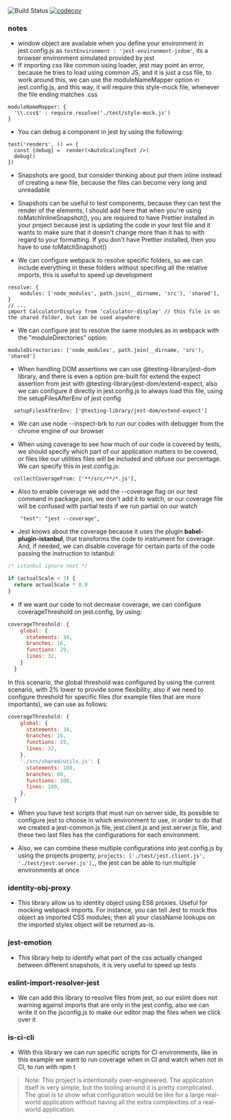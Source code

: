 <!-- prettier-ignore-start -->
![Build Status](https://api.travis-ci.com/opauloh/jest-cypress-react-babel-webpack.svg?branch=master&status=passed)
[![codecov](https://codecov.io/gh/opauloh/jest-cypress-react-babel-webpack/branch/master/graph/badge.svg)](https://codecov.io/gh/opauloh/jest-cypress-react-babel-webpack)

<!-- prettier-ignore-end -->

### notes

- window object are available when you define your environment in jest.config.js
  as `testEnvironment : 'jest-environment-jsdom'`, its a browser environment
  simulated provided by jest
- If importing css like common using loader, jest may point an error, because he
  tries to load using common JS, and it is just a css file, to work around this,
  we can use the moduleNameMapper option in jest.config.js, and this way, it
  will require this style-mock file, whenever the file ending matches .css

```
moduleNameMapper: {
  '\\.css$' : require.resolve('./test/style-mock.js')
}
```

- You can debug a component in jest by using the following:

```
test('renders', () => {
  const {debug} =  render(<AutoScalingText />)
  debug()
})
```

- Snapshots are good, but consider thinking about put them inline instead of
  creating a new file, because the files can become very long and unreadable

- Snapshots can be useful to test components, because they can test the render
  of the elements, I should add here that when you're using
  toMatchInlineSnapshot(), you are required to have Prettier installed in your
  project because jest is updating the code in your test file and it wants to
  make sure that it doesn't change more than it has to with regard to your
  formatting. If you don't have Prettier installed, then you have to use
  toMatchSnapshot()

- We can configure webpack to resolve specific folders, so we can include
  everything in these folders without specifing all the relative imports, this
  is useful to speed up development

```
resolve: {
    modules: ['node_modules', path.join(__dirname, 'src'), 'shared'],
}
// ...
import CalculatorDisplay from 'calculator-display' // this file is on the shared folder, but can be used anywhere
```

- We can configure jest to resolve the same modules as in webpack with the
  "moduleDirectories" option:

```
moduleDirectories: ['node_modules', path.join(__dirname, 'src'), 'shared']
```

- When handling DOM assertions we can use @testing-library/jest-dom library, and
  there is even a option pre-built for extend the expect assertion from jest
  with @testing-library/jest-dom/extend-expect, also we can configure it
  directly in jest.config.js to always load this file, using the
  setupFilesAfterEnv of jest config

```
  setupFilesAfterEnv: ['@testing-library/jest-dom/extend-expect']
```

- We can use node --inspect-brk to run our codes with debugger from the chrome
  engine of our browser

- When using coverage to see how much of our code is covered by tests, we should
  specify which part of our application matters to be covered, or files like our
  utilities files will be included and obfuse our percentage. We can specify
  this in jest.config.js:

```
  collectCoverageFrom: ['**/src/**/*.js'],
```

- Also to enable coverage we add the --coverage flag on our test command in
  package.json, we don't add it to watch, or our coverage file will be confused
  with partial tests if we run partial on our watch

```
    "test": "jest --coverage",
```

- Jest knows about the coverage because it uses the plugin
  **babel-plugin-istanbul**, that transforms the code to instrument for
  coverage. And, if needed, we can disable coverage for certain parts of the
  code passing the instruction to istanbul:

```js
/* istanbul ignore next */

if (actualScale < 1) {
  return actualScale * 0.9
}
```

- If we want our code to not decrease coverage, we can configure
  coverageThreshold on jest.config, by using:

```js
coverageThreshold: {
    global: {
      statements: 34,
      branches: 16,
      functions: 29,
      lines: 32,
    }
  }
```

In this scenario, the global threshold was configured by using the current
scenario, with 2% lower to provide some flexibility, also if we need to
configure threshold for specific files (for example files that are more
importants), we can use as follows:

```js
coverageThreshold: {
    global: {
      statements: 34,
      branches: 16,
      functions: 29,
      lines: 32,
    },
    './src/shared/utils.js': {
      statements: 100,
      branches: 80,
      functions: 100,
      lines: 100,
    },
  }
```

- When you have test scripts that must run on server side, Its possible to
  configure jest to choose in which environment to use, in order to do that we
  created a jest-common.js file, jest.client.js and jest.server.js file, and
  these two last files has the configurations for each environment.

- Also, we can combine these multiple configurations into jest.config.js by
  using the projects property,
  `projects: ['./test/jest.client.js', './test/jest.server.js'],`, the jest can
  be able to run multiple environments at once

### identity-obj-proxy

- This library allow us to identity object using ES6 proxies. Useful for mocking
  webpack imports. For instance, you can tell Jest to mock this object as
  imported CSS modules; then all your className lookups on the imported styles
  object will be returned as-is.

### jest-emotion

- This library help to identify what part of the css actually changed between
  different snapshots, it is very useful to speed up tests

### eslint-import-resolver-jest

- We can add this library to resolve files from jest, so our eslint does not
  warning against imports that are only in the jest config, also we can write it
  on the jsconfig.js to make our editor map the files when we click over it

### is-ci-cli

- With this library we can run specific scripts for CI environments, like in
  this example we want to run coverage when in CI and watch when not in CI, to
  run with npm t

> Note: This project is intentionally over-engineered. The application itself is
> very simple, but the tooling around it is pretty complicated. The goal is to
> show what configuration would be like for a large real-world application
> without having all the extra complexities of a real-world application.
